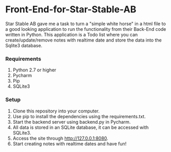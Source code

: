 # Front-End-for-Star-Stable-AB
Star Stable AB gave me a task to turn a "simple white horse" in a html file to a good looking application to run the functionality from their Back-End code written in Python. This application is a Todo list where you can create/update/remove notes with realtime date and store the data into the Sqlite3 database.

<h3> Requirements </h3>

 1. Python 2.7 or higher
 2. Pycharm
 3. Pip
 4. SQLite3
 
<h3> Setup </h3>
 
 1. Clone this repository into your computer.
 2. Use pip to install the dependencies using the requirements.txt.
 3. Start the backend server using backend.py in Pycharm.
 4. All data is stored in an SQLite database, it can be accessed with SQLite3.
 5. Access the site through http://127.0.0.1:8080.
 6. Start creating notes with realtime dates and have fun!
 
